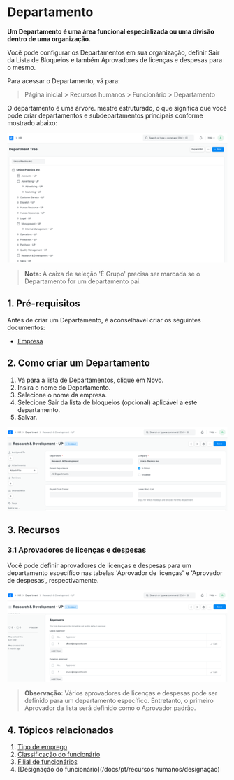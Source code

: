# Departamento



**Um Departamento é uma área funcional especializada ou uma divisão dentro de uma organização.**

Você pode configurar os Departamentos em sua organização, definir Sair da Lista de Bloqueios e também Aprovadores de licenças e despesas para o mesmo.

Para acessar o Departamento, vá para:

> Página inicial > Recursos humanos > Funcionário > Departamento

O departamento é uma árvore. mestre estruturado, o que significa que você pode criar departamentos e subdepartamentos principais conforme mostrado abaixo:

![Department Tree](/files/department-tree.png)

> **Nota:** A caixa de seleção 'É Grupo' precisa ser marcada se o Departamento for um departamento pai.

## 1. Pré-requisitos

Antes de criar um Departamento, é aconselhável criar os seguintes documentos:

* [Empresa](/docs/pt/setting-up/company-setup)

## 2. Como criar um Departamento

1. Vá para a lista de Departamentos, clique em Novo.
2. Insira o nome do Departamento.
3. Selecione o nome da empresa.
4. Selecione Sair da lista de bloqueios (opcional) aplicável a este departamento.
5. Salvar.

![Department](/files/department.png)

## 3. Recursos

### 3.1 Aprovadores de licenças e despesas

Você pode definir aprovadores de licenças e despesas para um departamento específico nas tabelas 'Aprovador de licenças' e 'Aprovador de despesas', respectivamente.

![Aprovador de licenças e despesas](/files/leave-and-expense.png)

> **Observação:** Vários aprovadores de licenças e despesas pode ser definido para um departamento específico. Entretanto, o primeiro Aprovador da lista será definido como o Aprovador padrão.

## 4. Tópicos relacionados

1. [Tipo de emprego](/docs/pt/human-resources/employment-type)
2. [Classificação do funcionário](/docs/pt/human-resources/employee-grade)
3. [Filial de funcionários](/docs/pt/human-resources/branch )
4. [Designação do funcionário](/docs/pt/recursos humanos/designação)


